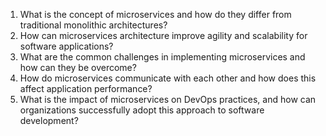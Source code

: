 

1. What is the concept of microservices and how do they differ from traditional monolithic architectures?
2. How can microservices architecture improve agility and scalability for software applications?
3. What are the common challenges in implementing microservices and how can they be overcome?
4. How do microservices communicate with each other and how does this affect application performance?
5. What is the impact of microservices on DevOps practices, and how can organizations successfully adopt this approach to software development?